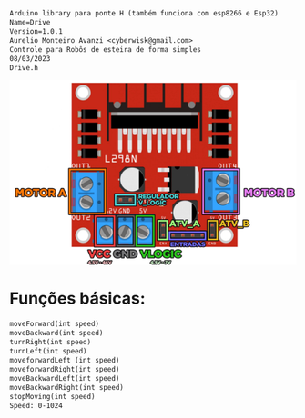     Arduino library para ponte H (também funciona com esp8266 e Esp32)
    Name=Drive
    Version=1.0.1
    Aurelio Monteiro Avanzi <cyberwisk@gmail.com>
    Controle para Robôs de esteira de forma simples
    08/03/2023
    Drive.h
![L298N](https://raw.githubusercontent.com/cyberwisk/Drive/main/l298n.png)

# Funções básicas:
	moveForward(int speed)
	moveBackward(int speed)
	turnRight(int speed)
	turnLeft(int speed)
	moveforwardLeft (int speed)
	moveforwardRight(int speed)
	moveBackwardLeft(int speed)
	moveBackwardRight(int speed)
	stopMoving(int speed)
	Speed: 0-1024
